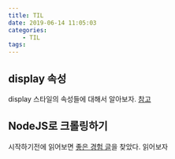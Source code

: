 ```yaml
---
title: TIL
date: 2019-06-14 11:05:03
categories:
    - TIL
tags:
---
```


## display 속성

display 스타일의 속성들에 대해서 알아보자.
[참고](https://aboooks.tistory.com/85)

## NodeJS로 크롤링하기

시작하기전에 읽어보면 [좋은 경험 글](https://velog.io/@yesdoing/Node.js-%EC%97%90%EC%84%9C-%EC%9B%B9-%ED%81%AC%EB%A1%A4%EB%A7%81%ED%95%98%EA%B8%B0-wtjugync1m)을 찾았다. 읽어보자
